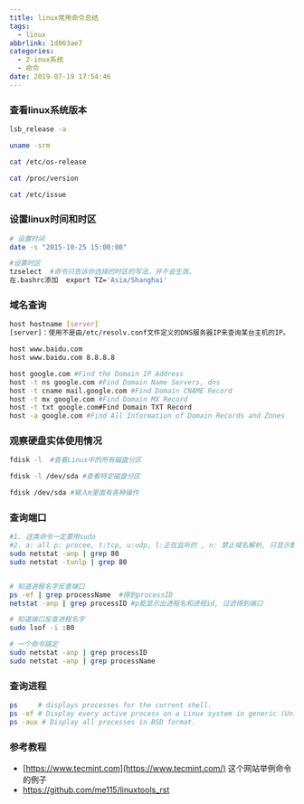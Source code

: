 ```yaml
---
title: linux常用命令总结
tags:
  - linux
abbrlink: 1d063ae7
categories:
  - 2-inux系统
  - 命令
date: 2019-07-19 17:54:46
---
```




### 查看linux系统版本

```bash
lsb_release -a 

uname -srm  

cat /etc/os-release

cat /proc/version

cat /etc/issue
```

<!-- more -->

### 设置linux时间和时区

```bash
# 设置时间
date -s "2015-10-25 15:00:00"

#设置时区
tzselect  #命令只告诉你选择的时区的写法，并不会生效。
在.bashrc添加  export TZ='Asia/Shanghai'
```



### 域名查询

```bash
host hostname [server]
[server]：使用不是由/etc/resolv.conf文件定义的DNS服务器IP来查询某台主机的IP。

host www.baidu.com
host www.baidu.com 8.8.8.8

host google.com #Find the Domain IP Address
host -t ns google.com #Find Domain Name Servers, dns
host -t cname mail.google.com #Find Domain CNAME Record
host -t mx google.com #Find Domain MX Record
host -t txt google.com#Find Domain TXT Record
host -a google.com #Find All Information of Domain Records and Zones
```



### 观察硬盘实体使用情况

```bash
fdisk -l  #查看Linux中的所有磁盘分区

fdisk -l /dev/sda #查看特定磁盘分区

fdisk /dev/sda #输入m里面有各种操作
```



### 查询端口

```bash
#1. 这类命令一定要用sudo
#2. a: all p: procee, t:tcp, u:udp, l:正在监听的 , n: 禁止域名解析, 只显示数字ip
sudo netstat -anp | grep 80
sudo netstat -tunlp | grep 80


# 知道进程名字反查端口
ps -ef | grep processName  #得到processID
netstat -anp | grep processID #p能显示出进程名和进程id, 过滤得到端口

# 知道端口反查进程名字
sudo lsof -i :80

# 一个命令搞定
sudo netstat -anp | grep processID
sudo netstat -anp | grep processName
```



### 查询进程

```bash
ps     # displays processes for the current shell.
ps -ef # Display every active process on a Linux system in generic (Unix/Linux) format.
ps -aux # Display all processes in BSD format.
```





### 参考教程

+ [https://www.tecmint.com](https://www.tecmint.com/) 这个网站举例命令的例子
+ https://github.com/me115/linuxtools_rst